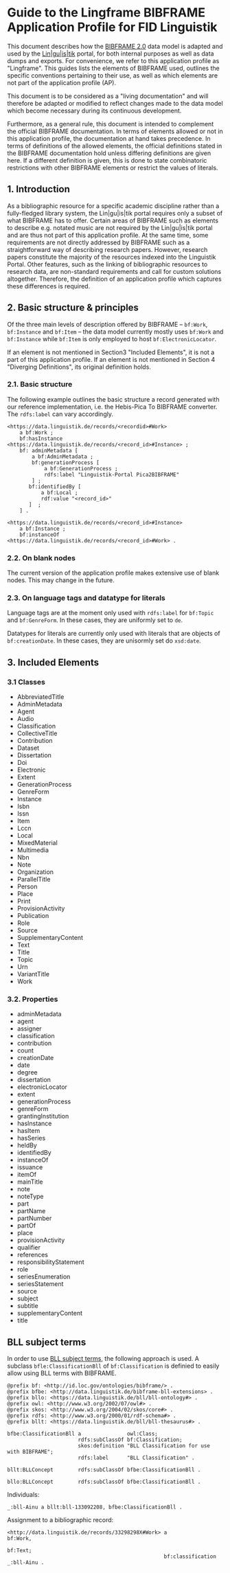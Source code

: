 # Guide to the Lingframe BIBFRAME Application Profile for FID Linguistik

This document describes how the [BIBFRAME 2.0](https://www.loc.gov/bibframe/) data model is
adapted and used by the [Lin|gu|is|tik](https://linguistik.de) portal, for both internal
purposes as well as data dumps and exports. For convenience, we refer to
this application profile as "Lingframe". This guides lists the elements
of BIBFRAME used, outlines the specific conventions pertaining to their
use, as well as which elements are not part of the application profile (AP).

This document is to be considered as a "living documentation" and will
therefore be adapted or modified to reflect changes made to the data model
which become necessary during its continuous development.

Furthermore, as a general rule, this document is intended to complement
the official BIBFRAME documentation. In terms of elements allowed or
not in this application profile, the documentation at hand
takes precedence. In terms of definitions of the allowed elements, the
official definitions stated in the BIBFRAME documentation hold unless
differing definitions are given here. If a different definition is given,
this is done to state combinatoric restrictions with other BIBFRAME elements
or restrict the values of literals.

## 1. Introduction

As a bibliographic resource for a specific academic discipline rather than
a fully-fledged library system, the Lin|gu|is|tik portal requires only a
subset of what BIBFRAME has to offer. Certain areas of BIBFRAME
such as elements to describe e.g. notated music are not required by the
Lin|gu|is|tik portal and are thus not part of this application profile.
At the same time, some requirements are not directly addressed by BIBFRAME
such as a straightforward way of describing research papers. However, research papers
constitute the majority of the resources indexed into the Linguistik Portal.
Other features, such as the linking of bibliographic resources to research data,
are non-standard requirements and call for custom solutions altogether.
Therefore, the definition of an application profile which captures these
differences is required.

## 2. Basic structure & principles

Of the three main levels of description offered by BIBFRAME – `bf:Work`, `bf:Instance` and
`bf:Item` – the data model currently mostly uses `bf:Work` and `bf:Instance` while `bf:Item`
is only employed to host `bf:ElectronicLocator`.

If an element is not mentioned in Section3 "Included Elements", it is not a part of this
application profile.  If an element is not mentioned in Section 4 "Diverging Definitions", its
original definition holds.

### 2.1. Basic structure

The following example outlines the basic structure a record generated with our reference implementation,
i.e. the Hebis-Pica To BIBFRAME converter. The `rdfs:label` can vary accordingly.

```turtle
<https://data.linguistik.de/records/<recordid>#Work>
    a bf:Work ;
    bf:hasInstance <https://data.linguistik.de/records/<record_id>#Instance> ;
    bf: adminMetadata [
        a bf:AdminMetadata ;
        bf:generationProcess [
            a bf:GenerationProcess ;
            rdfs:label "Linguistik-Portal Pica2BIBFRAME"
        ] ;
       bf:identifiedBy [
           a bf:Local ;
           rdf:value "<record_id>"
       ]  ;
    ] .
 
<https://data.linguistik.de/records/<record_id>#Instance>
    a bf:Instance ;
    bf:instanceOf <https://data.linguistik.de/records/<record_id>#Work> .
```

### 2.2. On blank nodes

The current version of the application profile makes extensive use of blank nodes.
This may change in the future.

### 2.3. On language tags and datatype for literals
Language tags are at the moment only used with `rdfs:label` for `bf:Topic` and `bf:GenreForm`.
In these cases, they are uniformly set to `de`.

Datatypes for literals are currently only used with literals that are objects of `bf:creationDate`.
In these cases, they are unisormly set do `xsd:date`.


## 3. Included Elements
### 3.1 Classes
* AbbreviatedTitle
* AdminMetadata
* Agent
* Audio
* Classification
* CollectiveTitle
* Contribution
* Dataset
* Dissertation
* Doi
* Electronic
* Extent
* GenerationProcess
* GenreForm
* Instance
* Isbn
* Issn
* Item
* Lccn
* Local
* MixedMaterial
* Multimedia
* Nbn
* Note
* Organization
* ParallelTitle
* Person
* Place
* Print
* ProvisionActivity
* Publication
* Role
* Source
* SupplementaryContent
* Text
* Title
* Topic
* Urn
* VariantTitle
* Work

### 3.2. Properties
* adminMetadata
* agent
* assigner
* classification
* contribution
* count
* creationDate
* date
* degree
* dissertation
* electronicLocator
* extent
* generationProcess
* genreForm
* grantingInstitution
* hasInstance
* hasItem
* hasSeries
* heldBy
* identifiedBy
* instanceOf
* issuance
* itemOf
* mainTitle
* note
* noteType
* part
* partName
* partNumber
* partOf
* place
* provisionActivity
* qualifier
* references
* responsibilityStatement
* role
* seriesEnumeration
* seriesStatement
* source
* subject
* subtitle
* supplementaryContent
* title

## BLL subject terms

In order to use [BLL subject terms](https://data.linguistik.de/bll/bll-ontology/),
the following approach is used. A subclass `bfle:ClassificationBll` of `bf:Classification` is definied to
easily allow using BLL terms with BIBFRAME.

```turtle
@prefix bf: <http://id.loc.gov/ontologies/bibframe/> .
@prefix bfbe: <http://data.linguistik.de/bibframe-bll-extensions> .
@prefix bllo: <https://data.linguistik.de/bll/bll-ontology#> .
@prefix owl: <http://www.w3.org/2002/07/owl#> .
@prefix skos: <http://www.w3.org/2004/02/skos/core#> .
@prefix rdfs: <http://www.w3.org/2000/01/rdf-schema#> .
@prefix bllt: <https://data.linguistik.de/bll/bll-thesaurus#> .
 
bfbe:ClassificationBll a               owl:Class;
                       rdfs:subClassOf bf:Classification;
                       skos:definition "BLL Classification for use with BIBFRAME";
                       rdfs:label      "BLL Classification" .
 
bllt:BLLConcept        rdfs:subClassOf bfbe:ClassificationBll .
 
bllo:BLLConcept        rdfs:subClassOf bfbe:ClassificationBll .
```

Individuals:
```
_:bll-Ainu a bllt:bll-133092208, bfbe:ClassificationBll .
```

Assignment to a bibliographic record:
```turtle
<http://data.linguistik.de/records/33298298X#Work> a                 bf:Work,
                                                                     bf:Text;
                                                   bf:classification _:bll-Ainu .
```
